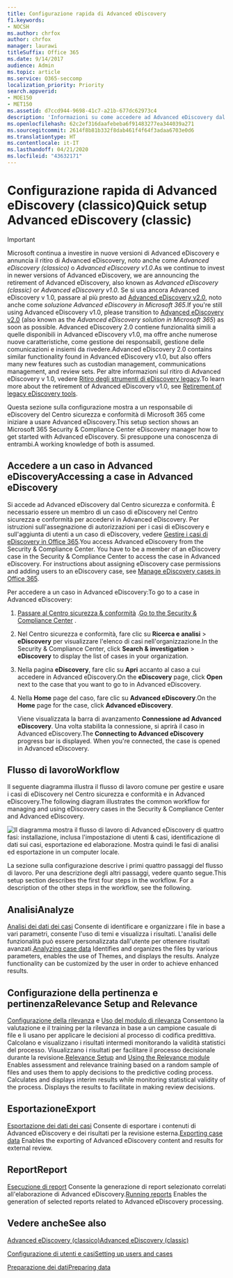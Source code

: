 ```yaml
---
title: Configurazione rapida di Advanced eDiscovery
f1.keywords:
- NOCSH
ms.author: chrfox
author: chrfox
manager: laurawi
titleSuffix: Office 365
ms.date: 9/14/2017
audience: Admin
ms.topic: article
ms.service: O365-seccomp
localization_priority: Priority
search.appverid:
- MOE150
- MET150
ms.assetid: d7ccd944-9698-41c7-a21b-677dc62973c4
description: 'Informazioni su come accedere ad Advanced eDiscovery dal Centro sicurezza e conformità di &amp; e sul flusso di lavoro tipico per usare Advanced eDiscovery.  '
ms.openlocfilehash: 62c2ef316daafebeba6f91483277ea344039a271
ms.sourcegitcommit: 2614f8b81b332f8dab461f4f64f3adaa6703e0d6
ms.translationtype: HT
ms.contentlocale: it-IT
ms.lasthandoff: 04/21/2020
ms.locfileid: "43632171"
---
```

# <a name="quick-setup-advanced-ediscovery-classic"></a><span data-ttu-id="641c4-103">Configurazione rapida di Advanced eDiscovery (classico)</span><span class="sxs-lookup"><span data-stu-id="641c4-103">Quick setup Advanced eDiscovery (classic)</span></span>

> [!IMPORTANT]
> <span data-ttu-id="641c4-104">Microsoft continua a investire in nuove versioni di Advanced eDiscovery e annuncia il ritiro di Advanced eDiscovery, noto anche come *Advanced eDiscovery (classico)* o *Advanced eDiscovery v1.0*.</span><span class="sxs-lookup"><span data-stu-id="641c4-104">As we continue to invest in newer versions of Advanced eDiscovery, we are announcing the retirement of Advanced eDiscovery, also known as *Advanced eDiscovery (classic)* or *Advanced eDiscovery v1.0*.</span></span> <span data-ttu-id="641c4-105">Se si usa ancora Advanced eDiscovery v 1.0, passare al più presto ad [Advanced eDiscovery v2.0](overview-ediscovery-20.md), noto anche come *soluzione Advanced eDiscovery in Microsoft 365*.</span><span class="sxs-lookup"><span data-stu-id="641c4-105">If you're still using Advanced eDiscovery v1.0, please transition to [Advanced eDiscovery v2.0](overview-ediscovery-20.md) (also known as the *Advanced eDiscovery solution in Microsoft 365*) as soon as possible.</span></span> <span data-ttu-id="641c4-106">Advanced eDiscovery 2.0 contiene funzionalità simili a quelle disponibili in Advanced eDiscovery v1.0, ma offre anche numerose nuove caratteristiche, come gestione dei responsabili, gestione delle comunicazioni e insiemi da rivedere.</span><span class="sxs-lookup"><span data-stu-id="641c4-106">Advanced eDiscovery 2.0 contains similar functionality found in Advanced eDiscovery v1.0, but also offers many new features such as custodian management, communications management, and review sets.</span></span> <span data-ttu-id="641c4-107">Per altre informazioni sul ritiro di Advanced eDiscovery v 1.0, vedere [Ritiro degli strumenti di eDiscovery legacy](legacy-ediscovery-retirement.md#advanced-ediscovery-v10).</span><span class="sxs-lookup"><span data-stu-id="641c4-107">To learn more about the retirement of Advanced eDiscovery v1.0, see [Retirement of legacy eDiscovery tools](legacy-ediscovery-retirement.md#advanced-ediscovery-v10).</span></span> 

<span data-ttu-id="641c4-108">Questa sezione sulla configurazione mostra a un responsabile di eDiscovery del Centro sicurezza e conformità di Microsoft 365 come iniziare a usare Advanced eDiscovery.</span><span class="sxs-lookup"><span data-stu-id="641c4-108">This setup section shows an Microsoft 365 Security &amp; Compliance Center eDiscovery manager how to get started with Advanced eDiscovery.</span></span> <span data-ttu-id="641c4-109">Si presuppone una conoscenza di entrambi.</span><span class="sxs-lookup"><span data-stu-id="641c4-109">A working knowledge of both is assumed.</span></span>
  
## <a name="accessing-a-case-in-advanced-ediscovery"></a><span data-ttu-id="641c4-110">Accedere a un caso in Advanced eDiscovery</span><span class="sxs-lookup"><span data-stu-id="641c4-110">Accessing a case in Advanced eDiscovery</span></span>


<span data-ttu-id="641c4-p103">Si accede ad Advanced eDiscovery dal Centro sicurezza e conformità. È necessario essere un membro di un caso di eDiscovery nel Centro sicurezza e conformità per accedervi in Advanced eDiscovery. Per istruzioni sull'assegnazione di autorizzazioni per i casi di eDiscovery e sull'aggiunta di utenti a un caso di eDiscovery, vedere [Gestire i casi di eDiscovery in Office 365](ediscovery-cases.md).</span><span class="sxs-lookup"><span data-stu-id="641c4-p103">You access Advanced eDiscovery from the Security &amp; Compliance Center. You have to be a member of an eDiscovery case in the Security &amp; Compliance Center to access the case in Advanced eDiscovery. For instructions about assigning eDiscovery case permissions and adding users to an eDiscovery case, see [Manage eDiscovery cases in Office 365](ediscovery-cases.md).</span></span> 
  
<span data-ttu-id="641c4-114">Per accedere a un caso in Advanced eDiscovery:</span><span class="sxs-lookup"><span data-stu-id="641c4-114">To go to a case in Advanced eDiscovery:</span></span> 
  
1. <span data-ttu-id="641c4-115">[Passare al Centro sicurezza &amp; conformità](go-to-the-securitycompliance-center.md) .</span><span class="sxs-lookup"><span data-stu-id="641c4-115">[Go to the Security &amp; Compliance Center](go-to-the-securitycompliance-center.md) .</span></span> 
    
2. <span data-ttu-id="641c4-116">Nel Centro sicurezza e conformità, fare clic su **Ricerca e analisi** \> **eDiscovery** per visualizzare l'elenco di casi nell'organizzazione.</span><span class="sxs-lookup"><span data-stu-id="641c4-116">In the Security &amp; Compliance Center, click **Search &amp; investigation** \> **eDiscovery** to display the list of cases in your organization.</span></span> 
    
3. <span data-ttu-id="641c4-117">Nella pagina **eDiscovery**, fare clic su **Apri** accanto al caso a cui accedere in Advanced eDiscovery.</span><span class="sxs-lookup"><span data-stu-id="641c4-117">On the **eDiscovery** page, click **Open** next to the case that you want to go to in Advanced eDiscovery.</span></span> 
    
4. <span data-ttu-id="641c4-118">Nella **Home** page del caso, fare clic su **Advanced eDiscovery**.</span><span class="sxs-lookup"><span data-stu-id="641c4-118">On the **Home** page for the case, click **Advanced eDiscovery**.</span></span>
    
    <span data-ttu-id="641c4-p104">Viene visualizzata la barra di avanzamento **Connessione ad Advanced eDiscovery**. Una volta stabilita la connessione, si aprirà il caso in Advanced eDiscovery.</span><span class="sxs-lookup"><span data-stu-id="641c4-p104">The **Connecting to Advanced eDiscovery** progress bar is displayed. When you're connected, the case is opened in Advanced eDiscovery.</span></span> 
    
## <a name="workflow"></a><span data-ttu-id="641c4-121">Flusso di lavoro</span><span class="sxs-lookup"><span data-stu-id="641c4-121">Workflow</span></span>

<span data-ttu-id="641c4-122">Il seguente diagramma illustra il flusso di lavoro comune per gestire e usare i casi di eDiscovery nel Centro sicurezza e conformità e in Advanced eDiscovery.</span><span class="sxs-lookup"><span data-stu-id="641c4-122">The following diagram illustrates the common workflow for managing and using eDiscovery cases in the Security &amp; Compliance Center and Advanced eDiscovery.</span></span> 
  
![Il diagramma mostra il flusso di lavoro di Advanced eDiscovery di quattro fasi: installazione, inclusa l'impostazione di utenti &amp; casi, identificazione di dati sui casi, esportazione ed elaborazione. Mostra quindi le fasi di analisi ed esportazione in un computer locale.](../media/76589ccc-789d-4581-b3a8-98d339b05979.png)
  
<span data-ttu-id="641c4-p105">La sezione sulla configurazione descrive i primi quattro passaggi del flusso di lavoro. Per una descrizione degli altri passaggi, vedere quanto segue.</span><span class="sxs-lookup"><span data-stu-id="641c4-p105">This setup section describes the first four steps in the workflow. For a description of the other steps in the workflow, see the following.</span></span>
  
## <a name="analyze"></a><span data-ttu-id="641c4-126">Analisi</span><span class="sxs-lookup"><span data-stu-id="641c4-126">Analyze</span></span>

<span data-ttu-id="641c4-p106">[Analisi dei dati dei casi](analyze-case-data-with-advanced-ediscovery.md) Consente di identificare e organizzare i file in base a vari parametri, consente l'uso di temi e visualizza i risultati. L'analisi delle funzionalità può essere personalizzata dall'utente per ottenere risultati avanzati.</span><span class="sxs-lookup"><span data-stu-id="641c4-p106">[Analyzing case data](analyze-case-data-with-advanced-ediscovery.md) Identifies and organizes the files by various parameters, enables the use of Themes, and displays the results. Analyze functionality can be customized by the user in order to achieve enhanced results.</span></span> 
  
## <a name="relevance-setup-and-relevance"></a><span data-ttu-id="641c4-129">Configurazione della pertinenza e pertinenza</span><span class="sxs-lookup"><span data-stu-id="641c4-129">Relevance Setup and Relevance</span></span>

<span data-ttu-id="641c4-p107">[Configurazione della rilevanza](manage-relevance-setup-in-advanced-ediscovery.md) e [Uso del modulo di rilevanza](use-relevance-in-advanced-ediscovery.md) Consentono la valutazione e il training per la rilevanza in base a un campione casuale di file e li usano per applicare le decisioni al processo di codifica predittiva. Calcolano e visualizzano i risultati intermedi monitorando la validità statistici del processo. Visualizzano i risultati per facilitare il processo decisionale durante la revisione.</span><span class="sxs-lookup"><span data-stu-id="641c4-p107">[Relevance Setup](manage-relevance-setup-in-advanced-ediscovery.md) and [Using the Relevance module](use-relevance-in-advanced-ediscovery.md) Enables assessment and relevance training based on a random sample of files and uses them to apply decisions to the predictive coding process. Calculates and displays interim results while monitoring statistical validity of the process. Displays the results to facilitate in making review decisions.</span></span> 
  
## <a name="export"></a><span data-ttu-id="641c4-133">Esportazione</span><span class="sxs-lookup"><span data-stu-id="641c4-133">Export</span></span>

<span data-ttu-id="641c4-134">[Esportazione dei dati dei casi](export-case-data-in-advanced-ediscovery.md) Consente di esportare i contenuti di Advanced eDiscovery e dei risultati per la revisione esterna.</span><span class="sxs-lookup"><span data-stu-id="641c4-134">[Exporting case data](export-case-data-in-advanced-ediscovery.md) Enables the exporting of Advanced eDiscovery content and results for external review.</span></span> 
  
## <a name="report"></a><span data-ttu-id="641c4-135">Report</span><span class="sxs-lookup"><span data-stu-id="641c4-135">Report</span></span>

<span data-ttu-id="641c4-136">[Esecuzione di report](run-reports-in-advanced-ediscovery.md) Consente la generazione di report selezionato correlati all'elaborazione di Advanced eDiscovery.</span><span class="sxs-lookup"><span data-stu-id="641c4-136">[Running reports](run-reports-in-advanced-ediscovery.md) Enables the generation of selected reports related to Advanced eDiscovery processing.</span></span> 
  
## <a name="see-also"></a><span data-ttu-id="641c4-137">Vedere anche</span><span class="sxs-lookup"><span data-stu-id="641c4-137">See also</span></span>

[<span data-ttu-id="641c4-138">Advanced eDiscovery (classico)</span><span class="sxs-lookup"><span data-stu-id="641c4-138">Advanced eDiscovery (classic)</span></span>](office-365-advanced-ediscovery.md)
  
[<span data-ttu-id="641c4-139">Configurazione di utenti e casi</span><span class="sxs-lookup"><span data-stu-id="641c4-139">Setting up users and cases</span></span>](set-up-users-and-cases-in-advanced-ediscovery.md)
  
[<span data-ttu-id="641c4-140">Preparazione dei dati</span><span class="sxs-lookup"><span data-stu-id="641c4-140">Preparing data</span></span>](prepare-data-for-advanced-ediscovery.md)

